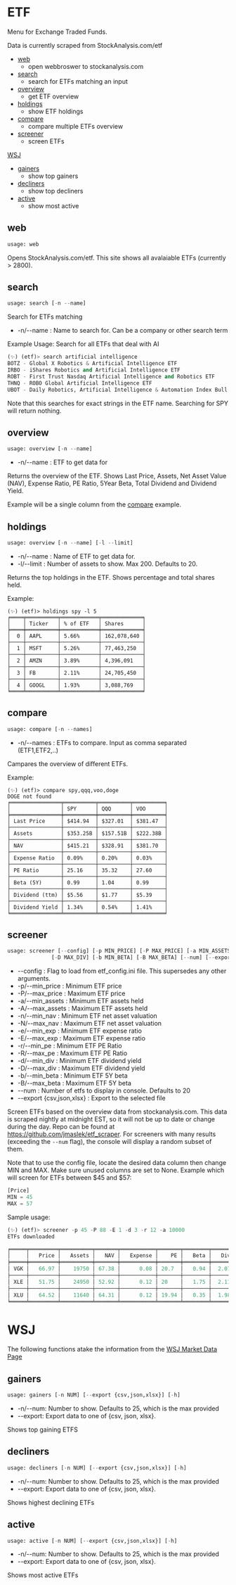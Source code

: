 # ETF
Menu for Exchange Traded Funds.

Data is currently scraped from StockAnalysis.com/etf

* [web](#web)
  * open webbroswer to stockanalysis.com
* [search](#search)
  * search for ETFs matching an input
* [overview](#overview)
  *  get ETF overview
* [holdings](#holdings)
  * show ETF holdings
* [compare](#compare)
  * compare multiple ETFs overview
* [screener](#screener)
  * screen ETFs

[WSJ](#WSJ)
* [gainers](#gainers)
  * show top gainers
* [decliners](#decliners)
  * show top decliners
* [active](#active)
  * show most active

## web <a name="web"></a>
```python
usage: web
```
Opens StockAnalysis.com/etf.  This site shows all avalaiable ETFs (currently > 2800).

## search <a name="search"></a>
```python
usage: search [-n --name]
```
Search for ETFs matching
* -n/--name : Name to search for.  Can be a company or other search term

Example Usage: Search for all ETFs that deal with AI
```python
(✨) (etf)> search artificial intelligence
BOTZ - Global X Robotics & Artificial Intelligence ETF
IRBO - iShares Robotics and Artificial Intelligence ETF
ROBT - First Trust Nasdaq Artificial Intelligence and Robotics ETF
THNQ - ROBO Global Artificial Intelligence ETF
UBOT - Daily Robotics, Artificial Intelligence & Automation Index Bull 3X Shares
```
Note that this searches for exact strings in the ETF name.  Searching for SPY will return nothing.

## overview <a name="overview"></a>
```python
usage: overview [-n --name]
```
* -n/--name : ETF to get data for

Returns the overview of the ETF.  Shows Last Price, Assets, Net Asset Value (NAV), Expense Ratio, PE Ratio, 5Year Beta, Total Dividend and Dividend Yield.

Example will be a single column from the [compare](#compare) example.

## holdings <a name="holdings"></a>
```python
usage: overview [-n --name] [-l --limit]
```
* -n/--name : Name of ETF to get data for.
* -l/--limit : Number of assets to show.  Max 200.  Defaults to 20.

Returns the top holdings in the ETF.  Shows percentage and total shares held.

Example:
```
(✨) (etf)> holdings spy -l 5
╒════╤══════════╤════════════╤═════════════╕
│    │ Ticker   │ % of ETF   │ Shares      │
╞════╪══════════╪════════════╪═════════════╡
│  0 │ AAPL     │ 5.66%      │ 162,078,640 │
├────┼──────────┼────────────┼─────────────┤
│  1 │ MSFT     │ 5.26%      │ 77,463,250  │
├────┼──────────┼────────────┼─────────────┤
│  2 │ AMZN     │ 3.89%      │ 4,396,091   │
├────┼──────────┼────────────┼─────────────┤
│  3 │ FB       │ 2.11%      │ 24,705,450  │
├────┼──────────┼────────────┼─────────────┤
│  4 │ GOOGL    │ 1.93%      │ 3,088,769   │
╘════╧══════════╧════════════╧═════════════╛
```

## compare <a name="compare"></a>
```python
usage: compare [-n --names]
```
* -n/--names : ETFs to compare.  Input as comma separated (ETF1,ETF2,..)

Campares the overview of different ETFs.

Example:

```
(✨) (etf)> compare spy,qqq,voo,doge
DOGE not found
╒════════════════╤══════════╤══════════╤══════════╕
│                │ SPY      │ QQQ      │ VOO      │
╞════════════════╪══════════╪══════════╪══════════╡
│ Last Price     │ $414.94  │ $327.01  │ $381.47  │
├────────────────┼──────────┼──────────┼──────────┤
│ Assets         │ $353.25B │ $157.51B │ $222.38B │
├────────────────┼──────────┼──────────┼──────────┤
│ NAV            │ $415.21  │ $328.91  │ $381.70  │
├────────────────┼──────────┼──────────┼──────────┤
│ Expense Ratio  │ 0.09%    │ 0.20%    │ 0.03%    │
├────────────────┼──────────┼──────────┼──────────┤
│ PE Ratio       │ 25.16    │ 35.32    │ 27.60    │
├────────────────┼──────────┼──────────┼──────────┤
│ Beta (5Y)      │ 0.99     │ 1.04     │ 0.99     │
├────────────────┼──────────┼──────────┼──────────┤
│ Dividend (ttm) │ $5.56    │ $1.77    │ $5.39    │
├────────────────┼──────────┼──────────┼──────────┤
│ Dividend Yield │ 1.34%    │ 0.54%    │ 1.41%    │
╘════════════════╧══════════╧══════════╧══════════╛
```
## screener <a name="screener"></a>
````python
usage: screener [--config] [-p MIN_PRICE] [-P MAX_PRICE] [-a MIN_ASSETS] [-A MAX_ASSETS] [-n MIN_NAV] [-N MAX_NAV] [-e MIN_EXP] [-E MAX_EXP] [-r MIN_PE] [-R MAX_PE] [-d MIN_DIV]
              [-D MAX_DIV] [-b MIN_BETA] [-B MAX_BETA] [--num] [--export {csv,json,xlsx}] [-h]
````

* --config : Flag to load from etf_config.ini file.  This supersedes any other arguments.
* -p/--min_price : Minimum ETF price
* -P/--max_price : Maximum ETF price
* -a/--min_assets : Minimum ETF assets held
* -A/--max_assets : Maximum ETF assets held
* -n/--min_nav : Minimum ETF net asset valuation
* -N/--max_nav : Maximum ETF net asset valuation
* -e/--min_exp : Minimum ETF expense ratio
* -E/--max_exp : Maximum ETF expense ratio
* -r/--min_pe : Minimum ETF PE Ratio
* -R/--max_pe : Maximum ETF PE Ratio
* -d/--min_div : Minimum ETF dividend yield
* -D/--max_div : Maximum ETF dividend yield
* -b/--min_beta : Minimum ETF 5Y beta
* -B/--max_beta : Maximum ETF 5Y beta
* --num : Number of etfs to display in console. Defaults to 20
* --export {csv,json,xlsx} : Export to the selected file

Screen ETFs based on the overview data from stockanalysis.com.  This data is scraped nightly at midnight EST, so it will not be up to date or change during the day.  Repo can be found at https://github.com/jmaslek/etf_scraper.
For screeners with many results (exceeding the `--num` flag), the console will display a random subset of them.

Note that to use the config file, locate the desired data column then change MIN and MAX.  Make sure unused columns are set to None.
Example which will screen for ETFs between $45 and $57:
```python
[Price]
MIN = 45
MAX = 57
```

Sample usage:
```python
(✨) (etf)> screener -p 45 -P 88 -E 1 -d 3 -r 12 -a 10000
ETFs downloaded

╒═════╤═════════╤══════════╤═══════╤═══════════╤═══════╤════════╤═══════╤════════════╕
│     │   Price │   Assets │   NAV │   Expense │    PE │   Beta │   Div │   DivYield │
╞═════╪═════════╪══════════╪═══════╪═══════════╪═══════╪════════╪═══════╪════════════╡
│ VGK │   66.97 │    19750 │ 67.38 │      0.08 │ 20.7  │   0.94 │  2.07 │       3.07 │
├─────┼─────────┼──────────┼───────┼───────────┼───────┼────────┼───────┼────────────┤
│ XLE │   51.75 │    24950 │ 52.92 │      0.12 │ 20    │   1.75 │  2.11 │       3.99 │
├─────┼─────────┼──────────┼───────┼───────────┼───────┼────────┼───────┼────────────┤
│ XLU │   64.52 │    11640 │ 64.31 │      0.12 │ 19.94 │   0.35 │  1.98 │       3.07 │
╘═════╧═════════╧══════════╧═══════╧═══════════╧═══════╧════════╧═══════╧════════════╛
```
# WSJ <a name="wsj"></a>
The following functions atake the information from the [WSJ Market Data Page](https://www.wsj.com/market-data)

## gainers <a name="gainers"></a>

```python
usage: gainers [-n NUM] [--export {csv,json,xlsx}] [-h]
```
* -n/--num: Number to show.  Defaults to 25, which is the max provided
* --export: Export data to one of {csv, json, xlsx}.

Shows top gaining ETFS

## decliners <a name="decliners"></a>

```python
usage: decliners [-n NUM] [--export {csv,json,xlsx}] [-h]
```
* -n/--num: Number to show.  Defaults to 25, which is the max provided
* --export: Export data to one of {csv, json, xlsx}.

Shows highest declining ETFs

## active <a name="active"></a>

```python
usage: active [-n NUM] [--export {csv,json,xlsx}] [-h]
```
* -n/--num: Number to show.  Defaults to 25, which is the max provided
* --export: Export data to one of {csv, json, xlsx}.

Shows most active ETFs
